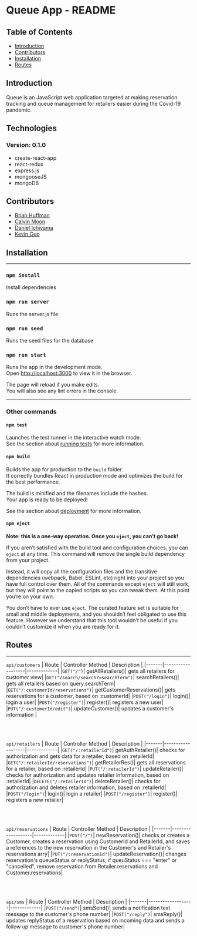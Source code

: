# Queue App - README

## Table of Contents

- [Introduction](#Introduction)
- [Contributors](#Contributors)
- [Installation](#Installation)
- [Routes](#Routes)

## Introduction

Queue is an JavaScript web application targeted at making reservation tracking and queue management for retailers easier during the Covid-19 pandemic.

## Technologies

### Version: 0.1.0

- create-react-app
- react-redux
- express.js
- mongooseJS
- mongoDB

## Contributors

- [Brian Huffman](https://github.com/Brianwkhuffman)
- [Calvin Moon](https://github.com/calmoon808)
- [Daniel Ichiyama](https://github.com/danieltichiyama)
- [Kevin Guo](https://github.com/kevinchguo)

## Installation

---

### `npm install`

Install dependencies

### `npm run server`

Runs the server.js file

### `npm run seed`

Runs the seed files for the database

### `npm run start`

Runs the app in the development mode.<br />
Open [http://localhost:3000](http://localhost:3000) to view it in the browser.

The page will reload if you make edits.<br />
You will also see any lint errors in the console.

---

### Other commands

#### `npm test`

Launches the test runner in the interactive watch mode.<br />
See the section about [running tests](https://facebook.github.io/create-react-app/docs/running-tests) for more information.

#### `npm build`

Builds the app for production to the `build` folder.<br />
It correctly bundles React in production mode and optimizes the build for the best performance.

The build is minified and the filenames include the hashes.<br />
Your app is ready to be deployed!

See the section about [deployment](https://facebook.github.io/create-react-app/docs/deployment) for more information.

#### `npm eject`

**Note: this is a one-way operation. Once you `eject`, you can’t go back!**

If you aren’t satisfied with the build tool and configuration choices, you can `eject` at any time. This command will remove the single build dependency from your project.

Instead, it will copy all the configuration files and the transitive dependencies (webpack, Babel, ESLint, etc) right into your project so you have full control over them. All of the commands except `eject` will still work, but they will point to the copied scripts so you can tweak them. At this point you’re on your own.

You don’t have to ever use `eject`. The curated feature set is suitable for small and middle deployments, and you shouldn’t feel obligated to use this feature. However we understand that this tool wouldn’t be useful if you couldn’t customize it when you are ready for it.

## Routes

---

`api/customers`
| Route | Controller Method | Description |
|-------|-------------------|-------------|
|`GET("/")`| getAllRetailers()| gets all retailers for customer view|
|`GET("/search/search?=searchTerm")`| searchRetailers()| gets all retailers based on query.searchTerm|
|`GET("/:customerId/reservations")`| getCustomerReservations()| gets reservations for a customer, based on :customerId|
|`POST("/login")`| login()| login a user|
|`POST("/register")`| register()| registers a new user|
|`PUT("/:customerId/edit")`| updateCustomer()| updates a customer's information |

<br/>
<br/>

`api/retailers`
| Route | Controller Method | Description |
|-------|-------------------|-------------|
|`GET("/:retailerId")`| getAuthRetailer()| checks for authorization and gets data for a retailer, based on :retailerId|
|`GET("/:retailerId/reservations")`| getRetailerRes()| gets all reservations for a retailer, based on :retailerId|
|`PUT("/:retailerId")`| updateRetailer()| checks for authorization and updates retailer information, based on :retailerId|
|`DELETE("/:retailerId")`| deleteRetailer()| checks for authorization and deletes retailer information, based on :retailerId|
|`POST("/login")`| login()| login a retailer|
|`POST("/register")`| register()| registers a new retailer|

<br/>
<br/>

`api/reservations`
| Route | Controller Method | Description |
|-------|-------------------|-------------|
|`POST("/")`| newReservation()| checks or creates a Customer, creates a reservation using CustomerId and RetailerId, and saves a references to the new reservation in the Customer's and Retailer's reservations arry|
|`PUT("/:reservationId")`| updateReservation()| changes reservation's queueStatus or replyStatus, if queuStatus === "enter" or "cancelled", remove reservation from Retailer.reservations and Customer.reservations|

<br/>
<br/>

`api/sms`
| Route | Controller Method | Description |
|-------|-------------------|-------------|
|`POST("/send")`| smsSend()| sends a notification text message to the customer's phone number|
|`POST("/reply")`| smsReply()| updates replyStatus of a reservation based on incoming data and sends a follow up message to customer's phone number|
